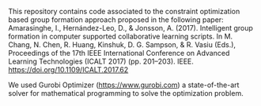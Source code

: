 This repository contains code associated to the constraint optimization based group formation approach proposed in the following paper:
Amarasinghe, I., Hernández-Leo, D., & Jonsson, A. (2017). Intelligent group formation in computer supported collaborative learning scripts. In M. Chang, N. Chen, R. Huang, Kinshuk, D. G. Sampson, & R. Vasiu (Eds.), Proceedings of the 17th IEEE International Conference on Advanced Learning Technologies (ICALT 2017) (pp. 201–203). IEEE. https://doi.org/10.1109/ICALT.2017.62

We used Gurobi Optimizer (https://www.gurobi.com) a state-of-the-art solver for mathematical programming to solve the optimization problem.

